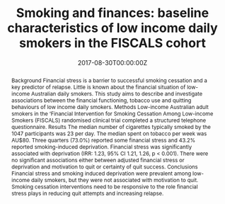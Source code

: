 ﻿---
title: "Smoking and finances: baseline characteristics of low income daily smokers in the FISCALS cohort"
authors:
- Kristy A Martire
- admin
- Ryan J Courtney
- Billie Bonevski
- Veronica Boland
- Ron Borland
- Christopher M Doran
- Michael Farrell
- Wayne Hall
- Jaimi M Iredale
- Mohammad Siahpush
- Richard P Mattick 
date: "2017-08-30T00:00:00Z"
doi: "10.1186/s12939-017-0643-6"
url_source: "https://equityhealthj.biomedcentral.com/articles/10.1186/s12939-017-0643-6"
abstract: "Background
Financial stress is a barrier to successful smoking cessation and a key predictor of relapse. Little is known about the financial situation of low-income Australian daily smokers. This study aims to describe and investigate associations between the financial functioning, tobacco use and quitting behaviours of low income daily smokers.
Methods
Low-income Australian adult smokers in the ‘Financial Intervention for Smoking Cessation Among Low-income Smokers (FISCALS) randomised clinical trial completed a structured telephone questionnaire.
Results
The median number of cigarettes typically smoked by the 1047 participants was 23 per day. The median spent on tobacco per week was AU$80. Three quarters (73.0%) reported some financial stress and 43.2% reported smoking-induced deprivation. Financial stress was significantly associated with deprivation (IRR: 1.23, 95% CI 1.21, 1.26, p < 0.001). There were no significant associations either between adjusted financial stress or deprivation and motivation to quit or certainty of quit success.
Conclusions
Financial stress and smoking induced deprivation were prevalent among low-income daily smokers, but they were not associated with motivation to quit. Smoking cessation interventions need to be responsive to the role financial stress plays in reducing quit attempts and increasing relapse."
featured: false
image:
  caption: 'Image credit: [**NDARC**]'
  focal_point: ""
  preview_only: false
projects: []
publication: 'International Journal for Equity in Health 16'
publication_short: ""
publication_types:
- "2"
publishDate: "2017-08-30T00:00:00Z"
summary: Description of a cohort of low socio-economic status smokers in Australia.
tags:
- Smoking
- Descriptive study
---

